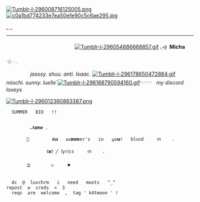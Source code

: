 [![Tumblr-l-296008716125005.png](https://i.postimg.cc/Bnf1rxqB/Tumblr-l-296008716125005.png)](https://postimg.cc/0bZQmKKz)[![c0a1bd774233e7ea50efe90c5c6ae295.jpg](https://i.postimg.cc/RCb5FRyn/c0a1bd774233e7ea50efe90c5c6ae295.jpg)](https://postimg.cc/V5MHZjYY)

_ _              

** **
ㅤㅤㅤㅤㅤㅤㅤㅤㅤㅤㅤㅤㅤㅤ [![Tumblr-l-296054886668857.gif](https://i.postimg.cc/Pf2Hshdj/Tumblr-l-296054886668857.gif)](https://postimg.cc/XXGmdRZH)         ◟༝`@ `__Micha__ 𓇼𓂃
 
 ㅤㅤㅤㅤㅤ*jasssy. shuu. anti. Isaac.*  [![Tumblr-l-296178650472884.gif](https://i.postimg.cc/6Qg0G8rj/Tumblr-l-296178650472884.gif)](https://postimg.cc/cK7Yp45w) *miochi. sunny. luelle*`[![Tumblr-l-296168790594160.gif](https://i.postimg.cc/FKMyH2mY/Tumblr-l-296168790594160.gif)](https://postimg.cc/DWcJCpSh)𓎢𓎡ㅤ*my discord loveys*

[![Tumblr-l-296012360883387.png](https://i.postimg.cc/jqXMMStx/Tumblr-l-296012360883387.png)](https://postimg.cc/c6v7HZv2)

      SUMMER   BIO   !!
 

             𝓝𝙖𝙢𝙚 .     

        ⠀⠀⠀🌺⠀⠀⠀⠀　  𝓫𝐮𝐭   𝐬u𝗺𝗺er's   in   ყo𝘂r   bl᥆᥆d     ᰔ    .

       ⠀⠀⠀⠀⠀⠀⠀　  𝘵𝙭𝘵 ╱ 𝘭yr𝘪cs     ᰔ    .

     ㅤ     ⛱️ㅤ      ⊹     ♥︎

    
      dc  @  luvchrm   i   need   moots   ^_^
    repost  w  creds  <  3
      reqs  are  welcome  ,  tag ' k4tmoon ' !